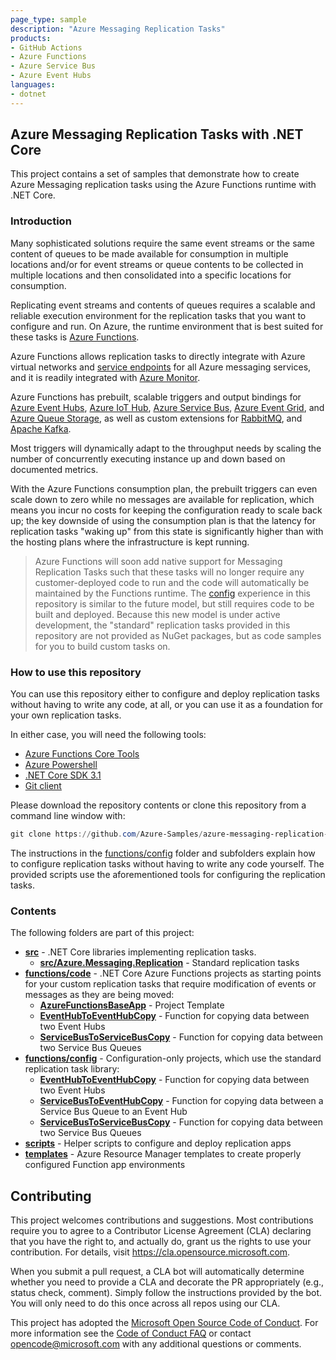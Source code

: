 ```yaml
---
page_type: sample
description: "Azure Messaging Replication Tasks"
products:
- GitHub Actions
- Azure Functions
- Azure Service Bus
- Azure Event Hubs
languages:
- dotnet
---
```


## Azure Messaging Replication Tasks with .NET Core

This project contains a set of samples that demonstrate how to create Azure
Messaging replication tasks using the Azure Functions runtime with .NET Core.

### Introduction

Many sophisticated solutions require the same event streams or the same content
of queues to be made available for consumption in multiple locations and/or for
event streams or queue contents to be collected in multiple locations and then
consolidated into a specific locations for consumption.

Replicating event streams and contents of queues requires a scalable and
reliable execution environment for the replication tasks that you want to
configure and run. On Azure, the runtime environment that is best suited for
these tasks is [Azure Functions](https://docs.microsoft.com/azure/azure-functions/functions-overview.md).

Azure Functions allows replication tasks to directly integrate
with Azure virtual networks and [service endpoints](https://docs.microsoft.com/azure/virtual-network/virtual-network-service-endpoints-overview) for
all Azure messaging services, and it is readily integrated with [Azure Monitor](https://docs.microsoft.com/azure/azure-monitor/overview).

Azure Functions has prebuilt, scalable triggers and output bindings for [Azure Event Hubs](https://docs.microsoft.com/azure/azure-functions/functions-bindings-event-hubs), [Azure IoT
Hub](https://docs.microsoft.com/azure/azure-functions/functions-bindings-event-iot), [Azure Service Bus](https://docs.microsoft.com/azure/azure-functions/functions-bindings-service-bus.md), [Azure Event
Grid](https://docs.microsoft.com/azure/azure-functions/functions-bindings-event-grid.md), and [Azure Queue Storage](https://docs.microsoft.com/azure/azure-functions/functions-bindings-storage-queue.md), as well as
custom extensions for [RabbitMQ](https://github.com/azure/azure-functions-rabbitmq-extension), and [Apache Kafka](https://github.com/azure/azure-functions-kafka-extension). 

Most triggers will dynamically adapt to the throughput needs by scaling the
number of concurrently executing instance up and down based on documented
metrics.

With the Azure Functions consumption plan, the prebuilt triggers can even scale
down to zero while no messages are available for replication, which means you
incur no costs for keeping the configuration ready to scale back up; the key
downside of using the consumption plan is that the latency for replication tasks
"waking up" from this state is significantly higher than with the hosting plans
where the infrastructure is kept running.  

> Azure Functions will soon add native support for Messaging Replication Tasks
> such that these tasks will no longer require any customer-deployed code to run
> and the code will automatically be maintained by the Functions runtime. The
> [config](functions/config) experience in this repository is similar to the
> future model, but still requires code to be built and deployed. Because this
> new model is under active development, the "standard" replication tasks
> provided in this repository are not provided as NuGet packages, but as code
> samples for you to build custom tasks on.

### How to use this repository

You can use this repository either to configure and deploy replication tasks
without having to write any code, at all, or you can use it as a foundation for
your own replication tasks.

In either case, you will need the following tools:
* [Azure Functions Core Tools](https://docs.microsoft.com/azure/azure-functions/functions-run-local)
* [Azure Powershell](https://docs.microsoft.com/en-us/powershell/azure/install-az-ps)
* [.NET Core SDK 3.1](https://dotnet.microsoft.com/download/dotnet-core/3.1)
* [Git client](https://git-scm.com/downloads)

Please download the repository contents or clone this repository from a command line window with:

```powershell
git clone https://github.com/Azure-Samples/azure-messaging-replication-dotnet
```

The instructions in the [functions/config](functions/config) folder and
subfolders explain how to configure replication tasks without having to write any code yourself. The provided scripts use the aforementioned tools for configuring the replication tasks.

### Contents

The following folders are part of this project:

* **[src](src)** - .NET Core libraries implementing replication tasks.
  * **[src/Azure.Messaging.Replication](src/Azure.Messaging.Replication)** - Standard replication tasks
* **[functions/code](functions/code)** - .NET Core Azure Functions projects as starting points for your custom replication tasks that require modification of events or messages as they are being moved:
   * **[AzureFunctionsBaseApp](functions/code/AzureFunctionsBaseApp)** - Project Template
   * **[EventHubToEventHubCopy](functions/code/EventHubToEventHubCopy)** - Function for copying data between two Event Hubs
   * **[ServiceBusToServiceBusCopy](functions/code/ServiceBusToServiceBusCopy)** - Function for copying data between two Service Bus Queues
* **[functions/config](functions/config)** - Configuration-only projects, which use the standard replication task library:
   * **[EventHubToEventHubCopy](functions/config/EventHubToEventHubCopy)** - Function for copying data between two Event Hubs
   * **[ServiceBusToEventHubCopy](functions/config/ServiceBusToEventHubCopy)** - Function for copying data between a Service Bus Queue to an Event Hub
   * **[ServiceBusToServiceBusCopy](functions/config/ServiceBusToServiceBusCopy)** - Function for copying data between two Service Bus Queues
* **[scripts](scripts)** - Helper scripts to configure and deploy replication apps
* **[templates](templates)** - Azure Resource Manager templates to create properly configured Function app environments 


## Contributing

This project welcomes contributions and suggestions.  Most contributions require you to agree to a
Contributor License Agreement (CLA) declaring that you have the right to, and actually do, grant us
the rights to use your contribution. For details, visit https://cla.opensource.microsoft.com.

When you submit a pull request, a CLA bot will automatically determine whether you need to provide
a CLA and decorate the PR appropriately (e.g., status check, comment). Simply follow the instructions
provided by the bot. You will only need to do this once across all repos using our CLA.

This project has adopted the [Microsoft Open Source Code of Conduct](https://opensource.microsoft.com/codeofconduct/).
For more information see the [Code of Conduct FAQ](https://opensource.microsoft.com/codeofconduct/faq/) or
contact [opencode@microsoft.com](mailto:opencode@microsoft.com) with any additional questions or comments.
